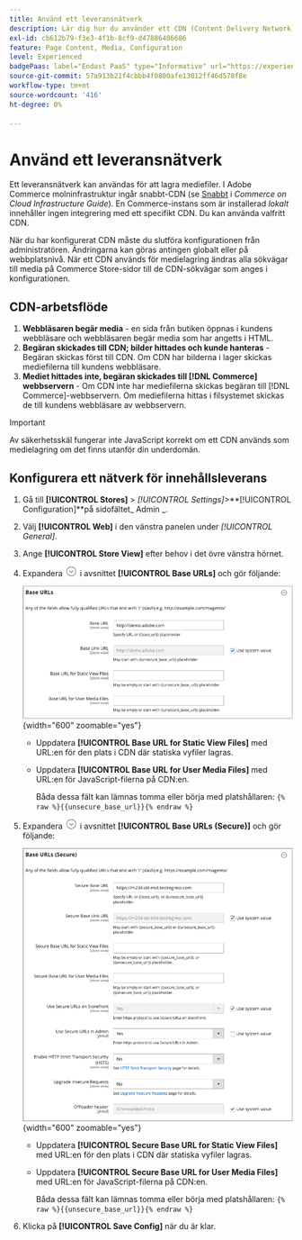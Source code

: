 ```yaml
---
title: Använd ett leveransnätverk
description: Lär dig hur du använder ett CDN (Content Delivery Network) för att lagra mediefiler.
exl-id: cb612b79-f3e3-4f1b-8cf9-d47886486686
feature: Page Content, Media, Configuration
level: Experienced
badgePaas: label="Endast PaaS" type="Informative" url="https://experienceleague.adobe.com/en/docs/commerce/user-guides/product-solutions" tooltip="Gäller endast Adobe Commerce i molnprojekt (Adobe-hanterad PaaS-infrastruktur) och lokala projekt."
source-git-commit: 57a913b21f4cbbb4f0800afe13012ff46d578f8e
workflow-type: tm+mt
source-wordcount: '416'
ht-degree: 0%

---
```


# Använd ett leveransnätverk

Ett leveransnätverk kan användas för att lagra mediefiler. I Adobe Commerce molninfrastruktur ingår snabbt-CDN (se [Snabbt](https://experienceleague.adobe.com/docs/commerce-cloud-service/user-guide/cdn/fastly.html) i _Commerce on Cloud Infrastructure Guide_). En Commerce-instans som är installerad _lokalt_ innehåller ingen integrering med ett specifikt CDN. Du kan använda valfritt CDN.

När du har konfigurerat CDN måste du slutföra konfigurationen från administratören. Ändringarna kan göras antingen globalt eller på webbplatsnivå. När ett CDN används för medielagring ändras alla sökvägar till media på Commerce Store-sidor till de CDN-sökvägar som anges i konfigurationen.

## CDN-arbetsflöde

1. **Webbläsaren begär media** - en sida från butiken öppnas i kundens webbläsare och webbläsaren begär media som har angetts i HTML.
1. **Begäran skickades till CDN; bilder hittades och kunde hanteras** - Begäran skickas först till CDN. Om CDN har bilderna i lager skickas mediefilerna till kundens webbläsare.
1. **Mediet hittades inte, begäran skickades till [!DNL Commerce] webbservern** - Om CDN inte har mediefilerna skickas begäran till [!DNL Commerce]-webbservern. Om mediefilerna hittas i filsystemet skickas de till kundens webbläsare av webbservern.

>[!IMPORTANT]
>
>Av säkerhetsskäl fungerar inte JavaScript korrekt om ett CDN används som medielagring om det finns utanför din underdomän.

## Konfigurera ett nätverk för innehållsleverans

1. Gå till **[!UICONTROL Stores]** > _[!UICONTROL Settings]_>**[!UICONTROL Configuration]**på sidofältet_ Admin _.

1. Välj **[!UICONTROL Web]** i den vänstra panelen under _[!UICONTROL General]_.

1. Ange **[!UICONTROL Store View]** efter behov i det övre vänstra hörnet.

1. Expandera ![Expansionsväljaren](../assets/icon-display-expand.png) i avsnittet **[!UICONTROL Base URLs]** och gör följande:

   ![Allmän konfiguration - webbbas-URL:er](./assets/web-base-urls.png){width="600" zoomable="yes"}

   - Uppdatera **[!UICONTROL Base URL for Static View Files]** med URL:en för den plats i CDN där statiska vyfiler lagras.

   - Uppdatera **[!UICONTROL Base URL for User Media Files]** med URL:en för JavaScript-filerna på CDN:en.

     Båda dessa fält kan lämnas tomma eller börja med platshållaren: `{% raw %}{{unsecure_base_url}}{% endraw %}`

1. Expandera ![Expansionsväljaren](../assets/icon-display-expand.png) i avsnittet **[!UICONTROL Base URLs (Secure)]** och gör följande:

   ![Allmän konfiguration - webbbas-URL:er (säkra)](./assets/web-base-urls-secure.png){width="600" zoomable="yes"}

   - Uppdatera **[!UICONTROL Secure Base URL for Static View Files]** med URL:en för den plats i CDN där statiska vyfiler lagras.

   - Uppdatera **[!UICONTROL Secure Base URL for User Media Files]** med URL:en för JavaScript-filerna på CDN:en.

     Båda dessa fält kan lämnas tomma eller börja med platshållaren: `{% raw %}{{unsecure_base_url}}{% endraw %}`

1. Klicka på **[!UICONTROL Save Config]** när du är klar.
